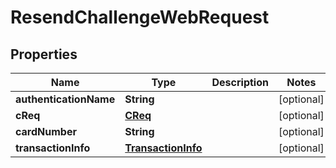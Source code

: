 # ResendChallengeWebRequest

## Properties
Name | Type | Description | Notes
------------ | ------------- | ------------- | -------------
**authenticationName** | **String** |  |  [optional]
**cReq** | [**CReq**](CReq.md) |  |  [optional]
**cardNumber** | **String** |  |  [optional]
**transactionInfo** | [**TransactionInfo**](TransactionInfo.md) |  |  [optional]

